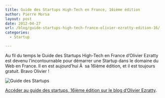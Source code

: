 ```yaml
---
title: Guide des Startups High-Tech en France, 16ième édition
author: Pierre Morsa
layout: post
date: 2012-04-27
url: /blog/guide-startups-high-tech-france-olivier-ezratty-edition-16/
categories:
  - Startup

---
```

Au fil du temps le Guide des Startups High-Tech en France d’Olivier Ezratty est devenu l’incontournable pour démarrer une Startup dans le domaine du Web en France. Il en est aujourd’hui Ã  sa 16ième édition, et il est toujours gratuit. Bravo Olivier !

![Guide des Startups][pic_guide]

[Accéder au guide des startups, 16ième édition sur le blog d’Olivier Ezratty][1].

 [1]: http://www.oezratty.net/wordpress/2012/guide-startups-16/
 [pic_guide]: /pictures/2012/04/Couverture-Guide-Startups-Avril20121.jpg